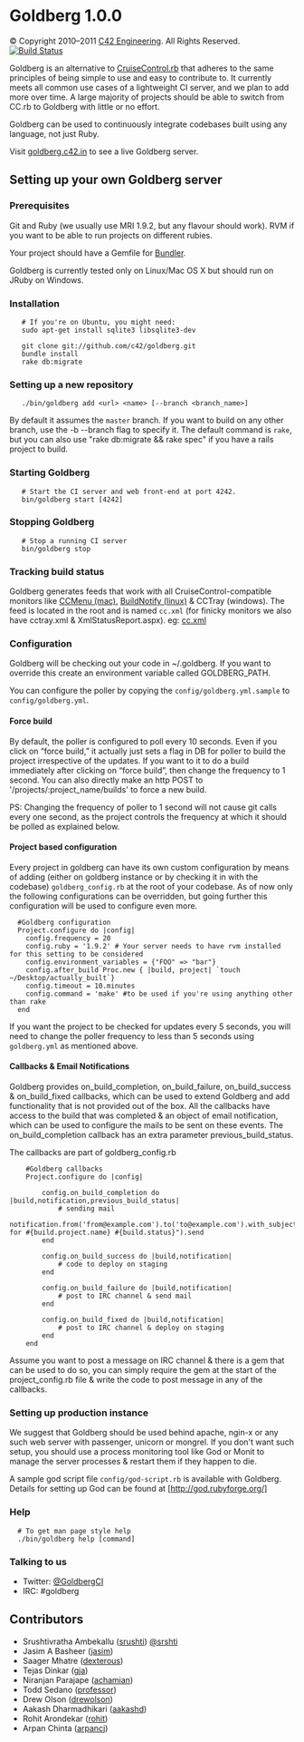 # Goldberg 1.0.0

© Copyright 2010–2011 [C42 Engineering][]. All Rights Reserved.
[![Build Status](http://goldberg.c42.in/projects/goldberg.png)](http://goldberg.c42.in/projects/goldberg)

Goldberg is an alternative to [CruiseControl.rb][] that adheres to the same principles of being simple to use and easy to contribute to. It currently meets all common use cases of a lightweight CI server, and we plan to add more over time. A large majority of projects should be able to switch from CC.rb to Goldberg with little or no effort.

Goldberg can be used to continuously integrate codebases built using any language, not just Ruby.

Visit [goldberg.c42.in][] to see a live Goldberg server.

## Setting up your own Goldberg server

### Prerequisites

Git and Ruby (we usually use MRI 1.9.2, but any flavour should work).
RVM if you want to be able to run projects on different rubies.

Your project should have a Gemfile for [Bundler][].

Goldberg is currently tested only on Linux/Mac OS X but should run on JRuby on Windows.

### Installation
     
       # If you're on Ubuntu, you might need:
       sudo apt-get install sqlite3 libsqlite3-dev
     
       git clone git://github.com/c42/goldberg.git
       bundle install
       rake db:migrate

### Setting up a new repository
     
       ./bin/goldberg add <url> <name> [--branch <branch_name>]

By default it assumes the <code>master</code> branch. If you want to build on any other branch, use the -b --branch flag to specify it. The default command is <code>rake</code>, but you can also use "rake db:migrate && rake spec" if you have a rails project to build.

### Starting Goldberg
     
       # Start the CI server and web front-end at port 4242.
       bin/goldberg start [4242]

### Stopping Goldberg
     
       # Stop a running CI server
       bin/goldberg stop

### Tracking build status

Goldberg generates feeds that work with all CruiseControl-compatible monitors like [CCMenu (mac)][], [BuildNotify (linux)][] & CCTray (windows). The feed is located in the root and is named `cc.xml` (for finicky monitors we also have cctray.xml & XmlStatusReport.aspx). eg: [cc.xml](http://goldberg.c42.in/cc.xml)

### Configuration

Goldberg will be checking out your code in ~/.goldberg. If you want to override this create an environment variable called GOLDBERG\_PATH.

You can configure the poller by copying the `config/goldberg.yml.sample` to `config/goldberg.yml`.

#### Force build

By default, the poller is configured to poll every 10 seconds. Even if you click on “force build,” it actually just sets a flag in DB for poller to build the project irrespective of the updates. If you want to it to do a build immediately after clicking on “force build”, then change the frequency to 1 second.
You can also directly make an http POST to '/projects/:project_name/builds' to force a new build.

PS: Changing the frequency of poller to 1 second will not cause git calls every one second, as the project controls the frequency at which it should be polled as explained below.

#### Project based configuration

Every project in goldberg can have its own custom configuration by means of adding (either on goldberg instance or by checking it in with the codebase) `goldberg_config.rb` at the root of your codebase. As of now only the following configurations can be overridden, but going further this configuration will be used to configure even more.
     
      #Goldberg configuration
      Project.configure do |config|
        config.frequency = 20
        config.ruby = '1.9.2' # Your server needs to have rvm installed for this setting to be considered
        config.environment_variables = {"FOO" => "bar"}
        config.after_build Proc.new { |build, project| `touch ~/Desktop/actually_built`}
        config.timeout = 10.minutes
        config.command = 'make' #to be used if you're using anything other than rake
      end

If you want the project to be checked for updates every 5 seconds, you will need to change the poller frequency to less than 5 seconds using `goldberg.yml` as mentioned above.

#### Callbacks & Email Notifications

Goldberg provides on_build_completion, on_build_failure, on_build_success & on_build_fixed callbacks, which can be used to extend Goldberg and add functionality that is not provided out of the box. All the callbacks have access to the build that was completed & an object of email notification, which can be used to configure the mails to be sent on these events. The on_build_completion callback has an extra parameter previous_build_status.

The callbacks are part of goldberg_config.rb

		#Goldberg callbacks
		Project.configure do |config|
		
			config.on_build_completion do |build,notification,previous_build_status| 
				# sending mail
				notification.from('from@example.com').to('to@example.com').with_subject("build for #{build.project.name} #{build.status}").send
			end
			
			config.on_build_success do |build,notification| 
				# code to deploy on staging
			end
			
			config.on_build_failure do |build,notification|
				# post to IRC channel & send mail
			end

			config.on_build_fixed do |build,notification|
				# post to IRC channel & deploy on staging
			end
		end
		
Assume you want to post a message on IRC channel & there is a gem that can be used to do so, you can simply require the gem at the start of the project_config.rb file & write the code to post message in any of the callbacks.

### Setting up production instance

We suggest that Goldberg should be used behind apache, ngin-x or any such web server with passenger, unicorn or mongrel. If you don't want such setup, you should use a process monitoring tool like God or Monit to manage the server processes & restart them if they happen to die.

A sample god script file <code>config/god-script.rb</code> is available with Goldberg. Details for setting up God can be found at [http://god.rubyforge.org/]

### Help
     
      # To get man page style help
      ./bin/goldberg help [command]

### Talking to us

-   Twitter: [@GoldbergCI](http://twitter.com/GoldbergCI 'GoldbergCI')
-   IRC: #goldberg

## Contributors

-   Srushtivratha Ambekallu ([srushti][]) [@srshti](http://twitter.com/srshti 'srshti')
-   Jasim A Basheer ([jasim][])
-   Saager Mhatre ([dexterous][])
-   Tejas Dinkar ([gja][])
-   Niranjan Parajape ([achamian][])
-   Todd Sedano ([professor][])
-   Drew Olson ([drewolson][])
-   Aakash Dharmadhikari ([aakashd][])
-   Rohit Arondekar ([rohit][])
-   Arpan Chinta ([arpancj][])

  [C42 Engineering]: http://c42.in
  [CruiseControl.rb]: https://github.com/thoughtworks/cruisecontrol.rb
  [goldberg.c42.in]: http://goldberg.c42.in
  [Bundler]: http://gembundler.com/
  [CCMenu (mac)]: http://ccmenu.sourceforge.net/
  [BuildNotify (linux)]: https://bitbucket.org/Anay/buildnotify/wiki/Home
  [goldberg.c42.in/XmlStatusReport.aspx]: http://goldberg.c42.in/XmlStatusReport.aspx
  [srushti]: http://github.com/srushti
  [srushtitwitter]: http://github.com/srshti
  [jasim]: http://github.com/jasim
  [dexterous]: http://github.com/dexterous
  [gja]: http://github.com/gja
  [achamian]: http://github.com/achamian
  [professor]: http://github.com/professor
  [drewolson]: http://github.com/drewolson
  [aakashd]: http://github.com/aakashd
  [rohit]: http://github.com/rohit
  [arpancj]: http://github.com/arpancj
